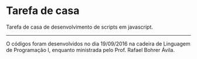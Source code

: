 # Tarefa de casa

Tarefa de casa de desenvolvimento de scripts em javascript.

---

O códigos foram desenvolvidos no dia 19/09/2016 na cadeira de Linguagem de Programação I, enquanto ministrada pelo 
Prof. Rafael Bohrer Ávila.
